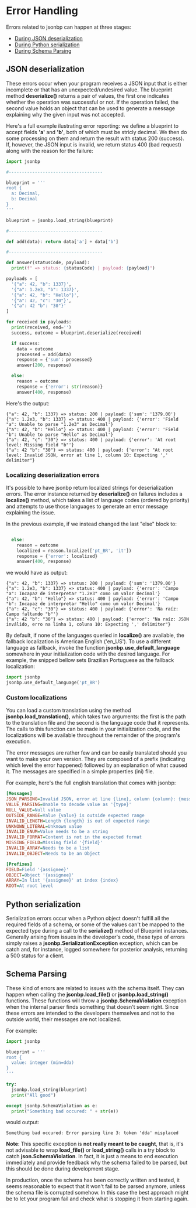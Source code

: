 
# Error Handling

Errors related to jsonbp can happen at three stages:

- [During JSON deserialization](#json-deserialization)
- [During Python serialization](#python-serialization)
- [During Schema Parsing](#schema-parsing)

## JSON deserialization

These errors occur when your program receives a JSON input that is
either incomplete or that has an unexpected/undesired value. The blueprint
method **deserialize()** returns a pair of values, the first one indicates
whether the operation was successful or not. If the operation failed,
the second value holds an object that can be used to generate a message explaining
why the given input was not accepted.

Here's a full example ilustrating error reporting: we define a blueprint to accept
fields **'a'** and **'b'**, both of which must be stricly decimal. We then do some processing
on them and return the result with status 200 (success). If, however, the JSON input
is invalid, we return status 400 (bad request) along with the reason for the failure:

```py
import jsonbp

#------------------------------------

blueprint = '''
root {
  a: Decimal,
  b: Decimal
}
'''

blueprint = jsonbp.load_string(blueprint)

#------------------------------------

def add(data): return data['a'] + data['b']

#------------------------------------

def answer(statusCode, payload):
  print(f" => status: {statusCode} | payload: {payload}")

payloads = [
  '{"a": 42, "b": 1337}',
  '{"a": 1.2e3, "b": 1337}',
  '{"a": 42, "b": "Hello"}',
  '{"a": 42, "c": "30"}',
  '{"a": 42 "b": "30"}'
]

for received in payloads:
  print(received, end='')
  success, outcome = blueprint.deserialize(received)

  if success:
    data = outcome
    processed = add(data)
    response = {'sum': processed}
    answer(200, response)

  else:
    reason = outcome
    response = {'error': str(reason)}
    answer(400, response)

```

Here's the output:

```
{"a": 42, "b": 1337} => status: 200 | payload: {'sum': '1379.00'}
{"a": 1.2e3, "b": 1337} => status: 400 | payload: {'error': 'Field "a": Unable to parse "1.2e3" as Decimal'}
{"a": 42, "b": "Hello"} => status: 400 | payload: {'error': 'Field "b": Unable to parse "Hello" as Decimal'}
{"a": 42, "c": "30"} => status: 400 | payload: {'error': 'At root level: Missing field "b"'}
{"a": 42 "b": "30"} => status: 400 | payload: {'error': "At root level: Invalid JSON, error at line 1, column 10: Expecting ',' delimiter"}
```

### Localizing deserialization errors

It's possible to have jsonbp return localized strings for deserialization
errors. The error instance returned by **deserialize()** on failures
includes a **localize()** method, which takes a list of language codes (ordered
by priority) and attempts to use those languages to generate an error
message explaining the issue.

In the previous example, if we instead changed the last "else" block to:

```py

  else:
    reason = outcome
    localized = reason.localize(['pt_BR', 'it'])
    response = {'error': localized}
    answer(400, response)

```

we would have as output:

```
{"a": 42, "b": 1337} => status: 200 | payload: {'sum': '1379.00'}
{"a": 1.2e3, "b": 1337} => status: 400 | payload: {'error': 'Campo "a": Incapaz de interpretar "1.2e3" como um valor Decimal'}
{"a": 42, "b": "Hello"} => status: 400 | payload: {'error': 'Campo "b": Incapaz de interpretar "Hello" como um valor Decimal'}
{"a": 42, "c": "30"} => status: 400 | payload: {'error': 'Na raíz: Campo faltando "b"'}
{"a": 42 "b": "30"} => status: 400 | payload: {'error': "Na raíz: JSON inválido, erro na linha 1, coluna 10: Expecting ',' delimiter"}
```

By default, if none of the languages queried in **localize()** are
available, the fallback localization is American English ('en_US'). To use a different
language as fallback, invoke the function **jsonbp.use_default_language** somewhere
in your initialization code with the desired language. For example, the snipped
bellow sets Brazilian Portuguese as the fallback localization:

```py
import jsonbp
jsonbp.use_default_language('pt_BR')
```

### Custom localizations

You can load a custom translation using the method **jsonbp.load_translation()**, which
takes two arguments: the first is the path to the translation file and the second is the language
code that it represents. The calls to this function can be made in your initialization code, and
the localizations will be available throughout the remainder of the program's execution.

The error messages are rather few and can be easily translated should you want to make your own
version. They are composed of a prefix (indicating which level the error happened) followed
by an explanation of what caused it. The messages are specified in a simple properties (ini) file.

For example, here's the full english translation that comes with jsonbp:

```ini
[Messages]
JSON_PARSING=Invalid JSON, error at line {line}, column {column}: {message}
VALUE_PARSING=Unable to decode value as '{type}'
NULL_VALUE=Null value
OUTSIDE_RANGE=Value {value} is outside expected range
INVALID_LENGTH=Length {length} is out of expected range
UNKNOWN_LITERAL=Unknown value
INVALID_ENUM=Value needs to be a string
INVALID_FORMAT=Content is not in the expected format
MISSING_FIELD=Missing field '{field}'
INVALID_ARRAY=Needs to be a list
INVALID_OBJECT=Needs to be an Object

[Prefixes]
FIELD=Field '{assignee}'
OBJECT=Object '{assignee}'
ARRAY=In list '{assignee}' at index {index}
ROOT=At root level

```

## Python serialization

Serialization errors occur when a Python object doesn't fulfill all the required
fields of a schema, or some of the values can't be mapped to the expected type during
a call to the **serialize()** method of Blueprint instances. Generally arising from issues
in the developer's code, these type of errors simply raises a **jsonbp.SerializationException**
exception, which can be catch and, for instance, logged somewhere for posterior analysis,
returning a 500 status for a client.

## Schema Parsing

These kind of errors are related to issues with the schema itself. They can happen when
calling the **jsonbp.load_file()** or **jsonbp.load_string()** functions. These functions
will throw a **jsonbp.SchemaViolation** exception when the internal parser finds something
that doesn't seem right. Since these errors are intended to the developers themselves
and not to the outside world, their messages are not localized.

For example:
```py
import jsonbp

blueprint = '''
root {
  value: integer (min=dda)
}
'''

try:
  jsonbp.load_string(blueprint)
  print("All good")

except jsonbp.SchemaViolation as e:
  print("Something bad occured: " + str(e))
```
would output:
```
Something bad occured: Error parsing line 3: token 'dda' misplaced
```

**Note**: This specific exception is **not really meant to be caught**, that is,
it's not advisable to wrap **load_file()** or **load_string()** calls in a try block
to catch **json.SchemaViolation**. In fact, it is just a means to end execution
immediately and provide feedback why the schema failed to be parsed, but this
should be done during development stage.

In production, once the schema has been correctly written and tested, it seems reasonable
to expect that it won't fail to be parsed anymore, unless the schema file is corrupted somehow.
In this case the best approach might be to let your program fail and check what is stopping
it from starting again.


